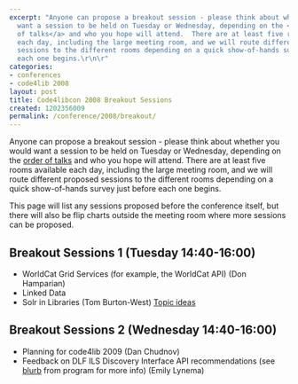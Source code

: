 ```yaml
---
excerpt: "Anyone can propose a breakout session - please think about whether you would
  want a session to be held on Tuesday or Wednesday, depending on the <a href=\"http://code4lib.org/conference/2008/schedule\">order
  of talks</a> and who you hope will attend.  There are at least five rooms available
  each day, including the large meeting room, and we will route different proposed
  sessions to the different rooms depending on a quick show-of-hands survey just before
  each one begins.\r\n\r"
categories:
- conferences
- code4lib 2008
layout: post
title: Code4libcon 2008 Breakout Sessions
created: 1202356009
permalink: /conference/2008/breakout/
---
```

Anyone can propose a breakout session - please think about whether you would want a session to be held on Tuesday or Wednesday, depending on the <a href="http://code4lib.org/conference/2008/schedule">order of talks</a> and who you hope will attend.  There are at least five rooms available each day, including the large meeting room, and we will route different proposed sessions to the different rooms depending on a quick show-of-hands survey just before each one begins.

This page will list any sessions proposed before the conference itself, but there will also be flip charts outside the meeting room where more sessions can be proposed.



<h2>Breakout Sessions 1 (Tuesday 14:40-16:00)</h2>

<ul>
<li>WorldCat Grid Services (for example, the WorldCat API) (Don Hamparian)
<li>Linked Data
<li>Solr in Libraries (Tom Burton-West) <a href="http://groups.google.com/group/code4libcon/browse_thread/thread/973551ecef8574d9?hl=en">Topic ideas</a>
</ul>


<h2>Breakout Sessions 2 (Wednesday 14:40-16:00)</h2>

<ul>
<li>Planning for code4lib 2009 (Dan Chudnov)</li>
<li>Feedback on DLF ILS Discovery Interface API recommendations (see <a href="http://code4lib.org/conference/2008/lynema">blurb</a> from program for more info) (Emily Lynema)
</ul>
